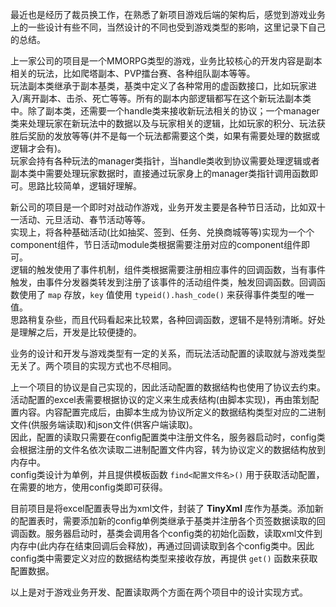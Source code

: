 最近也是经历了裁员换工作，在熟悉了新项目游戏后端的架构后，感觉到游戏业务上的一些设计有些不同，当然设计的不同也受到游戏类型的影响，这里记录下自己的总结。

上一家公司的项目是一个MMORPG类型的游戏，业务比较核心的开发内容是副本相关的玩法，比如爬塔副本、PVP擂台赛、各种组队副本等等。   
玩法副本类继承于副本基类，基类中定义了各种常用的虚函数接口，比如玩家进入/离开副本、击杀、死亡等等。所有的副本内部逻辑都写在这个新玩法副本类中。除了副本类，还需要一个handle类来接收新玩法相关的协议；一个manager类来处理玩家在新玩法中的数据以及与玩家相关的逻辑，比如玩家的积分、玩法获胜后奖励的发放等等(并不是每一个玩法都需要这个类，如果有需要处理的数据或逻辑才会有)。  
玩家会持有各种玩法的manager类指针，当handle类收到协议需要处理逻辑或者副本类中需要处理玩家数据时，直接通过玩家身上的manager类指针调用函数即可。思路比较简单，逻辑好理解。

新公司的项目是一个即时对战动作游戏，业务开发主要是各种节日活动，比如双十一活动、元旦活动、春节活动等等。    
实现上，将各种基础活动(比如抽奖、签到、任务、兑换商城等等)实现为一个个component组件，节日活动module类根据需要注册对应的component组件即可。  
逻辑的触发使用了事件机制，组件类根据需要注册相应事件的回调函数，当有事件触发，由事件分发器类转发到注册了该事件的活动组件类，触发回调函数。回调函数使用了 `map` 存放，`key` 值使用 `typeid().hash_code()` 来获得事件类型的唯一值。  
思路稍复杂些，而且代码看起来比较累，各种回调函数，逻辑不是特别清晰。好处是理解之后，开发是比较便捷的。

业务的设计和开发与游戏类型有一定的关系，而玩法活动配置的读取就与游戏类型无关了。两个项目的实现方式也不尽相同。

上一个项目的协议是自己实现的，因此活动配置的数据结构也使用了协议去约束。活动配置的excel表需要根据协议的定义来生成表结构(由脚本实现)，再由策划配置内容。内容配置完成后，由脚本生成为协议所定义的数据结构类型对应的二进制文件(供服务端读取)和json文件(供客户端读取)。  
因此，配置的读取只需要在config配置类中注册文件名，服务器启动时，config类会根据注册的文件名依次读取二进制配置文件内容，转为协议定义的数据结构放到内存中。  
config类设计为单例，并且提供模板函数 `find<配置文件名>()` 用于获取活动配置，在需要的地方，使用config类即可获得。

目前项目是将excel配置表导出为xml文件，封装了 **TinyXml** 库作为基类。添加新的配置表时，需要添加新的config单例类继承于基类并注册各个页签数据读取的回调函数。服务器启动时，基类会调用各个config类的初始化函数，读取xml文件到内存中(此内存在结束回调后会释放)，再通过回调读取到各个config类中。因此config类中需要定义对应的数据结构类型来接收存放，再提供 `get()` 函数来获取配置数据。

以上是对于游戏业务开发、配置读取两个方面在两个项目中的设计实现方式。